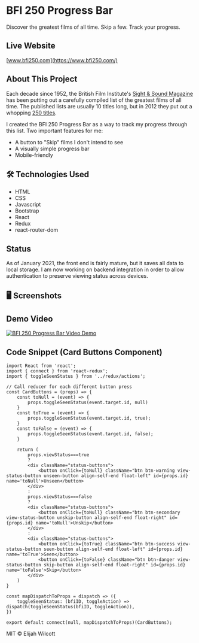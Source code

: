 # BFI 250 Progress Bar

Discover the greatest films of all time. Skip a few. Track your progress.

## Live Website

[www.bfi250.com](https://www.bfi250.com/)

## About This Project

Each decade since 1952, the British Film Institute's [Sight & Sound Magazine](https://en.wikipedia.org/wiki/Sight_%26_Sound) has been putting out a carefully compiled list of the greatest films of all time. The published lists are usually 10 titles long, but in 2012 they put out a whopping [250 titles](https://fanwithamovieyammer.wordpress.com/the-sight-sound-top-250-list/).

I created the BFI 250 Progress Bar as a way to track my progress through this list. Two important features for me:
- A button to "Skip" films I don't intend to see
- A visually simple progress bar
- Mobile-friendly

## :hammer_and_wrench: Technologies Used

- HTML
- CSS
- Javascript
- Bootstrap
- React
- Redux
- react-router-dom

## Status

As of January 2021, the front end is fairly mature, but it saves all data to local storage. I am now working on backend integration in order to allow authentication to preserve viewing status across devices.

## 🖥 Screenshots

## Demo Video

[![BFI 250 Progress Bar Video Demo](http://img.youtube.com/vi/07n1iiyvbys/0.jpg)](http://www.youtube.com/watch?v=07n1iiyvbys "Video Demo")

## Code Snippet (Card Buttons Component)

```
import React from 'react';
import { connect } from 'react-redux';
import { toggleSeenStatus } from '../redux/actions';

// Call reducer for each different button press
const CardButtons = (props) => {
    const toNull = (event) => {
        props.toggleSeenStatus(event.target.id, null)
    }
    const toTrue = (event) => {
        props.toggleSeenStatus(event.target.id, true);
    }
    const toFalse = (event) => {
        props.toggleSeenStatus(event.target.id, false);
    }

    return (
        props.viewStatus===true
        ?
        <div className="status-buttons">
            <button onClick={toNull} className="btn btn-warning view-status-button unseen-button align-self-end float-left" id={props.id} name='toNull'>Unseen</button>
        </div>
        :
        props.viewStatus===false
        ?
        <div className="status-buttons">
            <button onClick={toNull} className="btn btn-secondary view-status-button unskip-button align-self-end float-right" id={props.id} name='toNull'>Unskip</button> 
        </div>
        :
        <div className="status-buttons">
            <button onClick={toTrue} className="btn btn-success view-status-button seen-button align-self-end float-left" id={props.id} name='toTrue'>Seen</button>
            <button onClick={toFalse} className="btn btn-danger view-status-button skip-button align-self-end float-right" id={props.id} name='toFalse'>Skip</button>
        </div>
    )
}

const mapDispatchToProps = dispatch => ({
    toggleSeenStatus: (bfiID, toggleAction) => dispatch(toggleSeenStatus(bfiID, toggleAction)),
})  

export default connect(null, mapDispatchToProps)(CardButtons);

```

MIT © Elijah Wilcott
